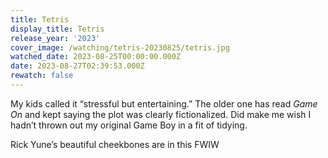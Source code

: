 ```yaml
---
title: Tetris
display_title: Tetris
release_year: '2023'
cover_image: /watching/tetris-20230825/tetris.jpg
watched_date: 2023-08-25T00:00:00.000Z
date: 2023-08-27T02:39:53.000Z
rewatch: false
---
```

My kids called it “stressful but entertaining.” The older one has read _Game On_ and kept saying the plot was clearly fictionalized. Did make me wish I hadn’t thrown out my original Game Boy in a fit of tidying.

Rick Yune’s beautiful cheekbones are in this FWIW
